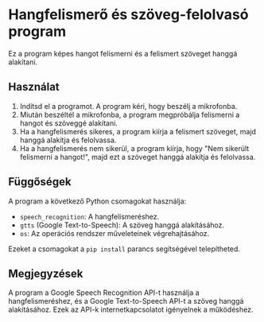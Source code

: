 # Hangfelismerő és szöveg-felolvasó program

Ez a program képes hangot felismerni és a felismert szöveget hanggá alakítani.

## Használat

1. Indítsd el a programot. A program kéri, hogy beszélj a mikrofonba.
2. Miután beszéltél a mikrofonba, a program megpróbálja felismerni a hangot és szöveggé alakítani.
3. Ha a hangfelismerés sikeres, a program kiírja a felismert szöveget, majd hanggá alakítja és felolvassa.
4. Ha a hangfelismerés nem sikerül, a program kiírja, hogy "Nem sikerült felismerni a hangot!", majd ezt a szöveget hanggá alakítja és felolvassa.

## Függőségek

A program a következő Python csomagokat használja:

- `speech_recognition`: A hangfelismeréshez.
- `gtts` (Google Text-to-Speech): A szöveg hanggá alakításához.
- `os`: Az operációs rendszer műveleteinek végrehajtásához.

Ezeket a csomagokat a `pip install` parancs segítségével telepítheted.

## Megjegyzések

A program a Google Speech Recognition API-t használja a hangfelismeréshez, és a Google Text-to-Speech API-t a szöveg hanggá alakításához. Ezek az API-k internetkapcsolatot igényelnek a működéshez.
